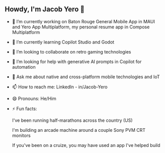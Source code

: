 ## Howdy, I'm Jacob Yero 👋

- 🔭 I’m currently working on Baton Rouge General Mobile App in MAUI and Yero App Multiplatform, my personal resume app in Compose Multiplatform
- 🌱 I’m currently learning Copilot Studio and Godot
- 👯 I’m looking to collaborate on retro gaming technologies
- 🤔 I’m looking for help with generative AI prompts in Copilot for automation
- 💬 Ask me about native and cross-platform mobile technologies and IoT
- 📫 How to reach me:
  LinkedIn - in/Jacob-Yero
- 😄 Pronouns: He/Him
- ⚡ Fun facts:

  I've been running half-marathons across the country (US)
  
  I'm building an arcade machine around a couple Sony PVM CRT monitors

  If you've been on a cruize, you may have used an app I've helped build
